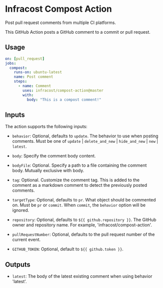 # Infracost Compost Action

Post pull request comments from multiple CI platforms.

This GitHub Action posts a GitHub comment to a commit or pull request.

## Usage

```yaml
on: [pull_request]
jobs:
  compost:
    runs-on: ubuntu-latest
    name: Post comment
    steps:
      - name: Comment
        uses: infracost/compost-action@master
        with: 
          body: "This is a compost comment!"
```

## Inputs

The action supports the following inputs:

- `behavior`: Optional, defaults to `update`.  The behavior to use when posting comments.  Must be one of `update` | `delete_and_new` | `hide_and_new` | `new` | `latest`.   

- `body`: Specify the comment body content.

- `bodyFile`: Optional.  Specify a path to a file containing the comment body.  Mutually exclusive with body.

- `tag`: Optional.  Customize the comment tag. This is added to the comment as a markdown comment to detect the previously posted comments.

- `targetType`: Optional, defaults to `pr`.  What object should be commented on.  Must be `pr` or `commit`.  When `commit`, the `behavior` option will be ignored.

- `repository`: Optional, defaults to `${{ github.repository }}`.  The GitHub owner and repository name. For example, 'infracost/compost-action'.

- `pullRequestNumber`: Optional, defaults to the pull request number of the current event.

- `GITHUB_TOKEN`: Optional, default to `${{ github.token }}`.

## Outputs

- `latest`: The body of the latest existing comment when using behavior 'latest'.
